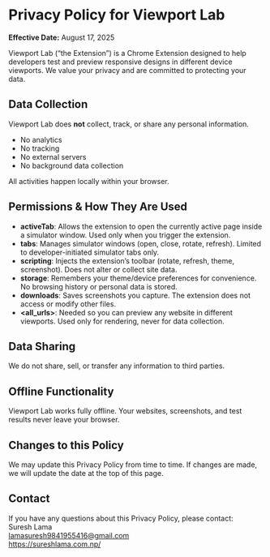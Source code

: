 # Privacy Policy for Viewport Lab

**Effective Date:** August 17, 2025  

Viewport Lab (“the Extension”) is a Chrome Extension designed to help developers test and preview responsive designs in different device viewports. We value your privacy and are committed to protecting your data.  

## Data Collection  
Viewport Lab does **not** collect, track, or share any personal information.  
- No analytics  
- No tracking  
- No external servers  
- No background data collection  

All activities happen locally within your browser.  

## Permissions & How They Are Used
- **activeTab**: Allows the extension to open the currently active page inside a simulator window. Used only when you trigger the extension.  
- **tabs**: Manages simulator windows (open, close, rotate, refresh). Limited to developer-initiated simulator tabs only.  
- **scripting**: Injects the extension’s toolbar (rotate, refresh, theme, screenshot). Does not alter or collect site data.  
- **storage**: Remembers your theme/device preferences for convenience. No browsing history or personal data is stored.  
- **downloads**: Saves screenshots you capture. The extension does not access or modify other files.  
- **<all_urls>**: Needed so you can preview any website in different viewports. Used only for rendering, never for data collection.  

## Data Sharing  
We do not share, sell, or transfer any information to third parties.  

## Offline Functionality  
Viewport Lab works fully offline. Your websites, screenshots, and test results never leave your browser.  

## Changes to this Policy  
We may update this Privacy Policy from time to time. If changes are made, we will update the date at the top of this page.  

## Contact  
If you have any questions about this Privacy Policy, please contact:  
Suresh Lama  
lamasuresh9841955416@gmail.com  
https://sureshlama.com.np/
